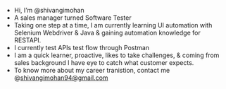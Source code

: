 -  Hi, I’m @shivangimohan
- A sales manager turned Software Tester 
- Taking one step at a time, I am currently learning UI automation with Selenium Webdriver & Java & gaining automation knowledge for RESTAPI. 
- I currently test APIs test flow through Postman
- I am a quick learner, proactive, likes to take challenges, & coming from sales background I have eye to catch what customer expects. 
- To know more about my career tranistion, contact me @shivangimohan94@gmail.com
<!---
shivangimohan/shivangimohan is a ✨ special ✨ repository because its `README.md` (this file) appears on your GitHub profile.
You can click the Preview link to take a look at your changes.
--->
